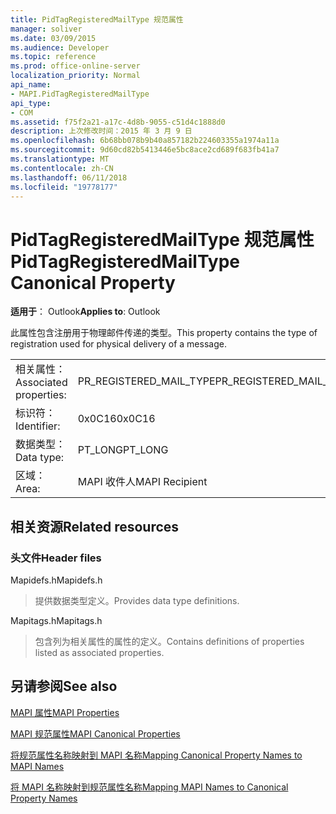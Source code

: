 ```yaml
---
title: PidTagRegisteredMailType 规范属性
manager: soliver
ms.date: 03/09/2015
ms.audience: Developer
ms.topic: reference
ms.prod: office-online-server
localization_priority: Normal
api_name:
- MAPI.PidTagRegisteredMailType
api_type:
- COM
ms.assetid: f75f2a21-a17c-4d8b-9055-c51d4c1888d0
description: 上次修改时间：2015 年 3 月 9 日
ms.openlocfilehash: 6b68bb078b9b40a857182b224603355a1974a11a
ms.sourcegitcommit: 9d60cd82b5413446e5bc8ace2cd689f683fb41a7
ms.translationtype: MT
ms.contentlocale: zh-CN
ms.lasthandoff: 06/11/2018
ms.locfileid: "19778177"
---
```

# <a name="pidtagregisteredmailtype-canonical-property"></a><span data-ttu-id="88f2f-103">PidTagRegisteredMailType 规范属性</span><span class="sxs-lookup"><span data-stu-id="88f2f-103">PidTagRegisteredMailType Canonical Property</span></span>

  
  
<span data-ttu-id="88f2f-104">**适用于**： Outlook</span><span class="sxs-lookup"><span data-stu-id="88f2f-104">**Applies to**: Outlook</span></span> 
  
<span data-ttu-id="88f2f-105">此属性包含注册用于物理邮件传递的类型。</span><span class="sxs-lookup"><span data-stu-id="88f2f-105">This property contains the type of registration used for physical delivery of a message.</span></span>
  
|||
|:-----|:-----|
|<span data-ttu-id="88f2f-106">相关属性：</span><span class="sxs-lookup"><span data-stu-id="88f2f-106">Associated properties:</span></span>  <br/> |<span data-ttu-id="88f2f-107">PR_REGISTERED_MAIL_TYPE</span><span class="sxs-lookup"><span data-stu-id="88f2f-107">PR_REGISTERED_MAIL_TYPE</span></span>  <br/> |
|<span data-ttu-id="88f2f-108">标识符：</span><span class="sxs-lookup"><span data-stu-id="88f2f-108">Identifier:</span></span>  <br/> |<span data-ttu-id="88f2f-109">0x0C16</span><span class="sxs-lookup"><span data-stu-id="88f2f-109">0x0C16</span></span>  <br/> |
|<span data-ttu-id="88f2f-110">数据类型：</span><span class="sxs-lookup"><span data-stu-id="88f2f-110">Data type:</span></span>  <br/> |<span data-ttu-id="88f2f-111">PT_LONG</span><span class="sxs-lookup"><span data-stu-id="88f2f-111">PT_LONG</span></span>  <br/> |
|<span data-ttu-id="88f2f-112">区域：</span><span class="sxs-lookup"><span data-stu-id="88f2f-112">Area:</span></span>  <br/> |<span data-ttu-id="88f2f-113">MAPI 收件人</span><span class="sxs-lookup"><span data-stu-id="88f2f-113">MAPI Recipient</span></span>  <br/> |
   
## <a name="related-resources"></a><span data-ttu-id="88f2f-114">相关资源</span><span class="sxs-lookup"><span data-stu-id="88f2f-114">Related resources</span></span>

### <a name="header-files"></a><span data-ttu-id="88f2f-115">头文件</span><span class="sxs-lookup"><span data-stu-id="88f2f-115">Header files</span></span>

<span data-ttu-id="88f2f-116">Mapidefs.h</span><span class="sxs-lookup"><span data-stu-id="88f2f-116">Mapidefs.h</span></span>
  
> <span data-ttu-id="88f2f-117">提供数据类型定义。</span><span class="sxs-lookup"><span data-stu-id="88f2f-117">Provides data type definitions.</span></span>
    
<span data-ttu-id="88f2f-118">Mapitags.h</span><span class="sxs-lookup"><span data-stu-id="88f2f-118">Mapitags.h</span></span>
  
> <span data-ttu-id="88f2f-119">包含列为相关属性的属性的定义。</span><span class="sxs-lookup"><span data-stu-id="88f2f-119">Contains definitions of properties listed as associated properties.</span></span>
    
## <a name="see-also"></a><span data-ttu-id="88f2f-120">另请参阅</span><span class="sxs-lookup"><span data-stu-id="88f2f-120">See also</span></span>



[<span data-ttu-id="88f2f-121">MAPI 属性</span><span class="sxs-lookup"><span data-stu-id="88f2f-121">MAPI Properties</span></span>](mapi-properties.md)
  
[<span data-ttu-id="88f2f-122">MAPI 规范属性</span><span class="sxs-lookup"><span data-stu-id="88f2f-122">MAPI Canonical Properties</span></span>](mapi-canonical-properties.md)
  
[<span data-ttu-id="88f2f-123">将规范属性名称映射到 MAPI 名称</span><span class="sxs-lookup"><span data-stu-id="88f2f-123">Mapping Canonical Property Names to MAPI Names</span></span>](mapping-canonical-property-names-to-mapi-names.md)
  
[<span data-ttu-id="88f2f-124">将 MAPI 名称映射到规范属性名称</span><span class="sxs-lookup"><span data-stu-id="88f2f-124">Mapping MAPI Names to Canonical Property Names</span></span>](mapping-mapi-names-to-canonical-property-names.md)

